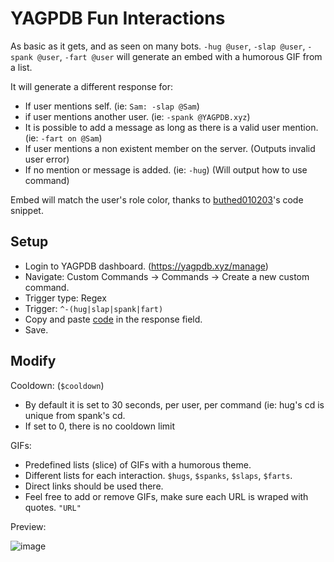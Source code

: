 # YAGPDB Fun Interactions
As basic as it gets, and as seen on many bots. `-hug @user`, `-slap @user`, `-spank @user`, `-fart @user` will generate an embed with a humorous GIF from a list.

It will generate a different response for:
- If user mentions self. (ie: `Sam: -slap @Sam`)
- if user mentions another user. (ie: `-spank @YAGPDB.xyz`)
- It is possible to add a message as long as there is a valid user mention. (ie: `-fart on @Sam`)
- If user mentions a non existent member on the server. (Outputs invalid user error)
- If no mention or message is added. (ie: `-hug`) (Will output how to use command)

Embed will match the user's role color, thanks to [buthed010203](https://yagpdb-cc.github.io/code-snippets/get-username-color)'s code snippet.

## Setup
- Login to YAGPDB dashboard. (https://yagpdb.xyz/manage)
- Navigate: Custom Commands -> Commands -> Create a new custom command.
- Trigger type: Regex
- Trigger: `^-(hug|slap|spank|fart)`
- Copy and paste [code](https://raw.githubusercontent.com/Samillion/yagpdb-fun-interactions/main/funinteractions.go) in the response field.
- Save.

## Modify
Cooldown: (`$cooldown`)
- By default it is set to 30 seconds, per user, per command (ie: hug's cd is unique from spank's cd.
- If set to 0, there is no cooldown limit

GIFs:
- Predefined lists (slice) of GIFs with a humorous theme.
- Different lists for each interaction. `$hugs`, `$spanks`, `$slaps`, `$farts`.
- Direct links should be used there.
- Feel free to add or remove GIFs, make sure each URL is wraped with quotes. `"URL"`

Preview:

![image](https://github.com/Samillion/yagpdb-slap/assets/17427046/9a9b35d6-cfab-413b-afea-921c9e97d664)

